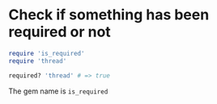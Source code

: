 Check if something has been required or not
===========================================

```ruby
require 'is_required'
require 'thread'

required? 'thread' # => true
```

The gem name is `is_required`
